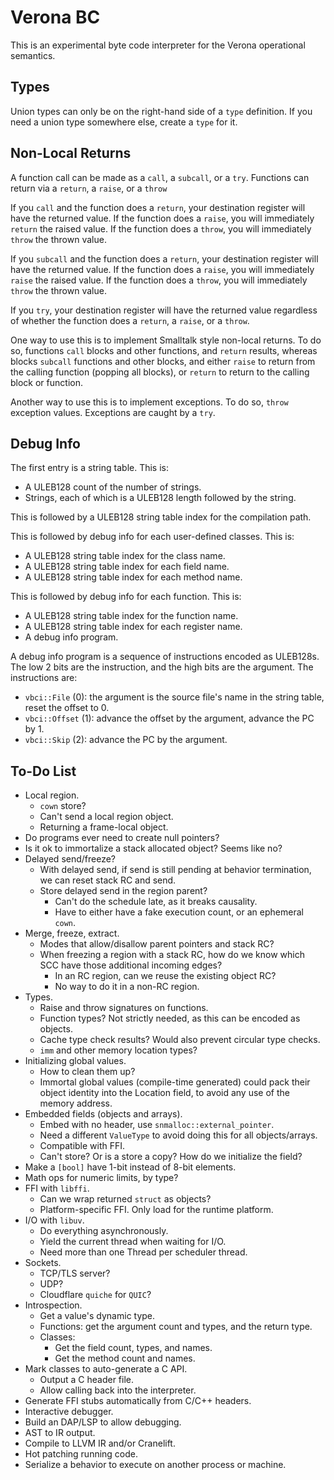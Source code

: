 # Verona BC

This is an experimental byte code interpreter for the Verona operational semantics.

## Types

Union types can only be on the right-hand side of a `type` definition. If you need a union type somewhere else, create a `type` for it.

## Non-Local Returns

A function call can be made as a `call`, a `subcall`, or a `try`. Functions can return via a `return`, a `raise`, or a `throw`

If you `call` and the function does a `return`, your destination register will have the returned value. If the function does a `raise`, you will immediately `return` the raised value. If the function does a `throw`, you will immediately `throw` the thrown value.

If you `subcall` and the function does a `return`, your destination register will have the returned value. If the function does a `raise`, you will immediately `raise` the raised value. If the function does a `throw`, you will immediately `throw` the thrown value.

If you `try`, your destination register will have the returned value regardless of whether the function does a `return`, a `raise`, or a `throw`.

One way to use this is to implement Smalltalk style non-local returns. To do so, functions `call` blocks and other functions, and `return` results, whereas blocks `subcall` functions and other blocks, and either `raise` to return from the calling function (popping all blocks), or `return` to return to the calling block or function.

Another way to use this is to implement exceptions. To do so, `throw` exception values. Exceptions are caught by a `try`.

## Debug Info

The first entry is a string table. This is:
* A ULEB128 count of the number of strings.
* Strings, each of which is a ULEB128 length followed by the string.

This is followed by a ULEB128 string table index for the compilation path.

This is followed by debug info for each user-defined classes. This is:
* A ULEB128 string table index for the class name.
* A ULEB128 string table index for each field name.
* A ULEB128 string table index for each method name.

This is followed by debug info for each function. This is:
* A ULEB128 string table index for the function name.
* A ULEB128 string table index for each register name.
* A debug info program.

A debug info program is a sequence of instructions encoded as ULEB128s. The low 2 bits are the instruction, and the high bits are the argument. The instructions are:
* `vbci::File` (0): the argument is the source file's name in the string table, reset the offset to 0.
* `vbci::Offset` (1): advance the offset by the argument, advance the PC by 1.
* `vbci::Skip` (2): advance the PC by the argument.

## To-Do List

* Local region.
  * `cown` store?
  * Can't send a local region object.
  * Returning a frame-local object.
* Do programs ever need to create null pointers?
* Is it ok to immortalize a stack allocated object? Seems like no?
* Delayed send/freeze?
  * With delayed send, if send is still pending at behavior termination, we can reset stack RC and send.
  * Store delayed send in the region parent?
    * Can't do the schedule late, as it breaks causality.
    * Have to either have a fake execution count, or an ephemeral `cown`.
* Merge, freeze, extract.
  * Modes that allow/disallow parent pointers and stack RC?
  * When freezing a region with a stack RC, how do we know which SCC have those additional incoming edges?
    * In an RC region, can we reuse the existing object RC?
    * No way to do it in a non-RC region.
* Types.
  * Raise and throw signatures on functions.
  * Function types? Not strictly needed, as this can be encoded as objects.
  * Cache type check results? Would also prevent circular type checks.
  * `imm` and other memory location types?
* Initializing global values.
  * How to clean them up?
  * Immortal global values (compile-time generated) could pack their object identity into the Location field, to avoid any use of the memory address.
* Embedded fields (objects and arrays).
  * Embed with no header, use `snmalloc::external_pointer`.
  * Need a different `ValueType` to avoid doing this for all objects/arrays.
  * Compatible with FFI.
  * Can't store? Or is a store a copy? How do we initialize the field?
* Make a `[bool]` have 1-bit instead of 8-bit elements.
* Math ops for numeric limits, by type?
* FFI with `libffi`.
  * Can we wrap returned `struct` as objects?
  * Platform-specific FFI. Only load for the runtime platform.
* I/O with `libuv`.
  * Do everything asynchronously.
  * Yield the current thread when waiting for I/O.
  * Need more than one Thread per scheduler thread.
* Sockets.
  * TCP/TLS server?
  * UDP?
  * Cloudflare `quiche` for `QUIC`?
* Introspection.
  * Get a value's dynamic type.
  * Functions: get the argument count and types, and the return type.
  * Classes:
    * Get the field count, types, and names.
    * Get the method count and names.
* Mark classes to auto-generate a C API.
  * Output a C header file.
  * Allow calling back into the interpreter.
* Generate FFI stubs automatically from C/C++ headers.
* Interactive debugger.
* Build an DAP/LSP to allow debugging.
* AST to IR output.
* Compile to LLVM IR and/or Cranelift.
* Hot patching running code.
* Serialize a behavior to execute on another process or machine.
